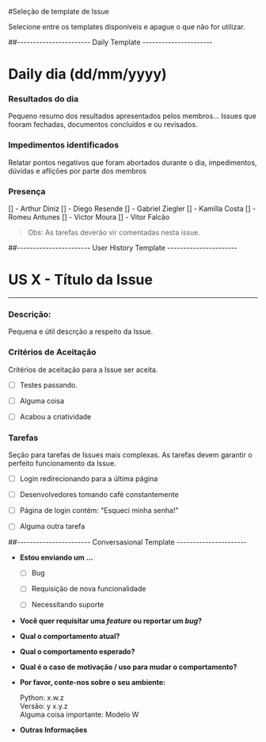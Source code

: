 #Seleção de template de Issue

Selecione entre os templates disponíveis e apague o que não for utilizar.


##----------------------- Daily Template ----------------------

# Daily dia (dd/mm/yyyy)

### Resultados do dia
Pequeno resumo dos resultados apresentados pelos membros... Issues que fooram
fechadas, documentos concluídos e ou revisados.

### Impedimentos identificados
Relatar pontos negativos que foram abortados durante o dia, impedimentos, dúvidas
e aflições por parte dos membros


### Presença

[] - Arthur Diniz
[] - Diego Resende
[] - Gabriel Ziegler
[] - Kamilla Costa
[] - Romeu Antunes
[] - Victor Moura
[] - Vitor Falcão


> Obs: As tarefas deverão vir comentadas nesta issue.



##----------------------- User History Template ----------------------

# US X - Título da Issue
---
### Descrição:
Pequena e útil descrção a respeito da Issue.

### Critérios de Aceitação
Critérios de aceitação para a Issue ser aceita.
- [ ] Testes passando.
- [ ] Alguma coisa
- [ ] Acabou a criatividade


### Tarefas
Seção para tarefas de Issues mais complexas. As tarefas devem garantir o perfeito funcionamento da Issue.
- [ ] Login redirecionando para a última página
- [ ] Desenvolvedores tomando café constantemente
- [ ] Página de login contém: "Esqueci minha senha!"
- [ ] Alguma outra tarefa


##----------------------- Conversasional Template ----------------------

* **Estou enviando um ...**
  - [ ] Bug
  - [ ] Requisição de nova funcionalidade
  - [ ] Necessitando suporte


* **Você quer requisitar uma *feature* ou reportar um *bug*?**



* **Qual o comportamento atual?**



* **Qual o comportamento esperado?**



* **Qual é o caso de motivação / uso para mudar o comportamento?**



* **Por favor, conte-nos sobre o seu ambiente:**

    Python: x.w.z </br>
    Versão: y x.y.z </br>
    Alguma coisa importante: Modelo W </br>

* **Outras Informações**
